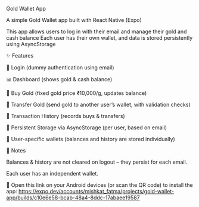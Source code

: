 Gold Wallet App

A simple Gold Wallet app built with React Native (Expo)

This app allows users to log in with their email and manage their gold and cash balance
Each user has their own wallet, and data is stored persistently using AsyncStorage


✨ Features

🔑 Login (dummy authentication using email)

📊 Dashboard (shows gold & cash balance)

🛒 Buy Gold (fixed gold price ₹10,000/g, updates balance)

🔄 Transfer Gold (send gold to another user’s wallet, with validation checks)

📜 Transaction History (records buys & transfers)

💾 Persistent Storage via AsyncStorage (per user, based on email)

👤 User-specific wallets (balances and history are stored individually)



📌 Notes

Balances & history are not cleared on logout – they persist for each email.

Each user has an independent wallet.

🤖 Open this link on your Android devices (or scan the QR code) to install the app:
https://expo.dev/accounts/mishkat_fatma/projects/gold-wallet-app/builds/c10e6e58-bcab-48a4-8ddc-17abaee19587

